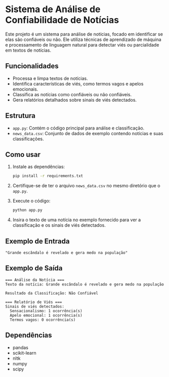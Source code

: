 
# Sistema de Análise de Confiabilidade de Notícias

Este projeto é um sistema para análise de notícias, focado em identificar se elas são confiáveis ou não. Ele utiliza técnicas de aprendizado de máquina e processamento de linguagem natural para detectar viés ou parcialidade em textos de notícias.

## Funcionalidades
- Processa e limpa textos de notícias.
- Identifica características de viés, como termos vagos e apelos emocionais.
- Classifica as notícias como confiáveis ou não confiáveis.
- Gera relatórios detalhados sobre sinais de viés detectados.

## Estrutura
- `app.py`: Contém o código principal para análise e classificação.
- `news_data.csv`: Conjunto de dados de exemplo contendo notícias e suas classificações.

## Como usar
1. Instale as dependências:
    ```bash
    pip install -r requirements.txt
    ```

2. Certifique-se de ter o arquivo `news_data.csv` no mesmo diretório que o `app.py`.

3. Execute o código:
    ```bash
    python app.py
    ```

4. Insira o texto de uma notícia no exemplo fornecido para ver a classificação e os sinais de viés detectados.

## Exemplo de Entrada
```text
"Grande escândalo é revelado e gera medo na população"
```

## Exemplo de Saída
```text
=== Análise da Notícia ===
Texto da notícia: Grande escândalo é revelado e gera medo na população

Resultado da Classificação: Não Confiável

=== Relatório de Viés ===
Sinais de viés detectados:
  Sensacionalismo: 1 ocorrência(s)
  Apelo emocional: 1 ocorrência(s)
  Termos vagos: 0 ocorrência(s)
```

## Dependências
- pandas
- scikit-learn
- nltk
- numpy
- scipy
